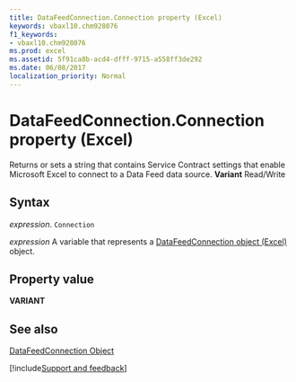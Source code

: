 ```yaml
---
title: DataFeedConnection.Connection property (Excel)
keywords: vbaxl10.chm928076
f1_keywords:
- vbaxl10.chm928076
ms.prod: excel
ms.assetid: 5f91ca8b-acd4-dfff-9715-a558ff3de292
ms.date: 06/08/2017
localization_priority: Normal
---
```



# DataFeedConnection.Connection property (Excel)

Returns or sets a string that contains Service Contract settings that enable Microsoft Excel to connect to a Data Feed data source.  **Variant** Read/Write


## Syntax

_expression_. `Connection`

_expression_ A variable that represents a [DataFeedConnection object (Excel)](Excel.datafeedconnection.md) object.


## Property value

 **VARIANT**


## See also



[DataFeedConnection Object](Excel.datafeedconnection.md)

[!include[Support and feedback](~/includes/feedback-boilerplate.md)]